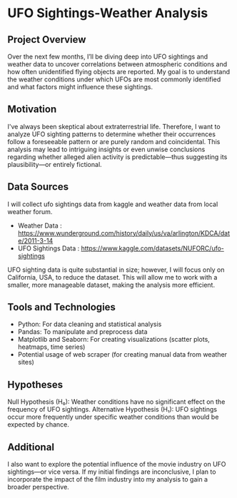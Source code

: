 # UFO Sightings-Weather Analysis
## Project Overview
Over the next few months, I’ll be diving deep into UFO sightings and weather data to uncover correlations between atmospheric conditions and how often unidentified flying objects are reported. My goal is to understand the weather conditions under which UFOs are most commonly identified and what factors might influence these sightings.
## Motivation
I've always been skeptical about extraterrestrial life. Therefore, I want to analyze UFO sighting patterns to determine whether their occurrences follow a foreseeable pattern or are purely random and coincidental. This analysis may lead to intriguing insights or even unwise conclusions regarding whether alleged alien activity is predictable—thus suggesting its plausibility—or entirely fictional.
## Data Sources
I will collect ufo sightings data from kaggle and weather data from local weather forum.
* Weather Data : https://www.wunderground.com/history/daily/us/va/arlington/KDCA/date/2011-3-14
* UFO Sightings Data : https://www.kaggle.com/datasets/NUFORC/ufo-sightings
  
UFO sighting data is quite substantial in size; however, I will focus only on California, USA, to reduce the dataset. This will allow me to work with a smaller, more manageable dataset, making the analysis more efficient.

## Tools and Technologies
* Python: For data cleaning and statistical analysis
* Pandas: To manipulate and preprocess data
* Matplotlib and Seaborn: For creating visualizations (scatter plots, heatmaps, time series)
* Potential usage of web scraper (for creating manual data from weather sites)

## Hypotheses
Null Hypothesis (H₀): Weather conditions have no significant effect on the frequency of UFO sightings.
Alternative Hypothesis (H₁): UFO sightings occur more frequently under specific weather conditions than would be expected by chance.

## Additional
I also want to explore the potential influence of the movie industry on UFO sightings—or vice versa. If my initial findings are inconclusive, I plan to incorporate the impact of the film industry into my analysis to gain a broader perspective.

